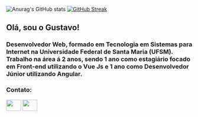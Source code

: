 ![Anurag's GitHub stats](https://github-readme-stats.vercel.app/api?username=GustavodSouza&show_icons=true&theme=radical)
[![GitHub Streak](https://github-readme-streak-stats.herokuapp.com/?user=GustavodSouza&theme=radical)](https://git.io/streak-stats)

<h2>Olá, sou o Gustavo!</h2>
<h3>Desenvolvedor Web, formado em Tecnologia em Sistemas para Internet na Universidade Federal de Santa Maria (UFSM). Trabalho na área á 2 anos, sendo 1 ano como estagiário focado em Front-end utilizando o Vue Js e 1 ano como Desenvolvedor Júnior utilizando Angular.</h3>
<h3 align="left">Contato:</h3>
<p align="left">
<a href="https://www.linkedin.com/in/gustavo-de-souza-de-lima-084024b4/" target="blank"><img align="center" src="https://cdn.jsdelivr.net/npm/simple-icons@3.0.1/icons/linkedin.svg" alt="" height="30" width="40" /></a>
<a href="https://www.instagram.com/_gustavodsouza/" target="blank"><img align="center" src="https://cdn.jsdelivr.net/npm/simple-icons@3.0.1/icons/instagram.svg" alt="" height="30" width="40" /></a>
</p>

